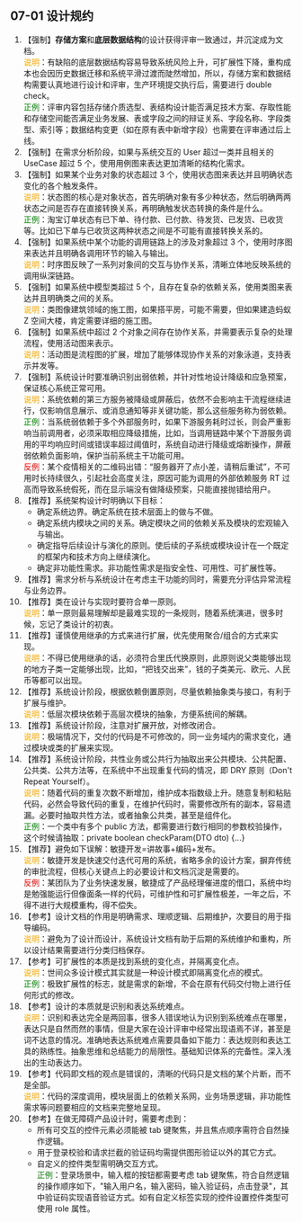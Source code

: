 ## 07-01 设计规约  

1. 【强制】**存储方案**和**底层数据结构**的设计获得评审一致通过，并沉淀成为文档。
<br><span style="color:orange">说明</span>：有缺陷的底层数据结构容易导致系统风险上升，可扩展性下降，重构成本也会因历史数据迁移和系统平滑过渡而陡然增加，所以，存储方案和数据结构需要认真地进行设计和评审，生产环境提交执行后，需要进行 double check。
<br><span style="color:green">正例</span>：评审内容包括存储介质选型、表结构设计能否满足技术方案、存取性能和存储空间能否满足业务发展、表或字段之间的辩证关系、字段名称、字段类型、索引等；数据结构变更（如在原有表中新增字段）也需要在评审通过后上线。
2. 【强制】在需求分析阶段，如果与系统交互的 User 超过一类并且相关的 UseCase 超过 5 个，使用用例图来表达更加清晰的结构化需求。
3. 【强制】如果某个业务对象的状态超过 3 个，使用状态图来表达并且明确状态变化的各个触发条件。
<br><span style="color:orange">说明</span>：状态图的核心是对象状态，首先明确对象有多少种状态，然后明确两两状态之间是否存在直接转换关系，再明确触发状态转换的条件是什么。
<br><span style="color:green">正例</span>：淘宝订单状态有已下单、待付款、已付款、待发货、已发货、已收货等。比如已下单与已收货这两种状态之间是不可能有直接转换关系的。
4. 【强制】如果系统中某个功能的调用链路上的涉及对象超过 3 个，使用时序图来表达并且明确各调用环节的输入与输出。
<br><span style="color:orange">说明</span>：时序图反映了一系列对象间的交互与协作关系，清晰立体地反映系统的调用纵深链路。
5. 【强制】如果系统中模型类超过 5 个，且存在复杂的依赖关系，使用类图来表达并且明确类之间的关系。
<br><span style="color:orange">说明</span>：类图像建筑领域的施工图，如果搭平房，可能不需要，但如果建造蚂蚁 Z 空间大楼，肯定需要详细的施工图。
6. 【强制】如果系统中超过 2 个对象之间存在协作关系，并需要表示复杂的处理流程，使用活动图来表示。
<br><span style="color:orange">说明</span>：活动图是流程图的扩展，增加了能够体现协作关系的对象泳道，支持表示并发等。
7. 【强制】系统设计时要准确识别出弱依赖，并针对性地设计降级和应急预案，保证核心系统正常可用。
<br><span style="color:orange">说明</span>：系统依赖的第三方服务被降级或屏蔽后，依然不会影响主干流程继续进行，仅影响信息展示、或消息通知等非关键功能，那么这些服务称为弱依赖。
<br><span style="color:green">正例</span>：当系统弱依赖于多个外部服务时，如果下游服务耗时过长，则会严重影响当前调用者，必须采取相应降级措施，比如，当调用链路中某个下游服务调用的平均响应时间或错误率超过阈值时，系统自动进行降级或熔断操作，屏蔽弱依赖负面影响，保护当前系统主干功能可用。
<br><span style="color:red">反例</span>：某个疫情相关的二维码出错：“服务器开了点小差，请稍后重试”，不可用时长持续很久，引起社会高度关注，原因可能为调用的外部依赖服务 RT 过高而导致系统假死，而在显示端没有做降级预案，只能直接抛错给用户。
8. 【推荐】系统架构设计时明确以下目标：
   - 确定系统边界。确定系统在技术层面上的做与不做。
   - 确定系统内模块之间的关系。确定模块之间的依赖关系及模块的宏观输入与输出。
   - 确定指导后续设计与演化的原则。使后续的子系统或模块设计在一个既定的框架内和技术方向上继续演化。
   - 确定非功能性需求。非功能性需求是指安全性、可用性、可扩展性等。
9. 【推荐】需求分析与系统设计在考虑主干功能的同时，需要充分评估异常流程与业务边界。
10. 【推荐】类在设计与实现时要符合单一原则。
<br><span style="color:orange">说明</span>：单一原则最易理解却是最难实现的一条规则，随着系统演进，很多时候，忘记了类设计的初衷。
11. 【推荐】谨慎使用继承的方式来进行扩展，优先使用聚合/组合的方式来实现。
<br><span style="color:orange">说明</span>：不得已使用继承的话，必须符合里氏代换原则，此原则说父类能够出现的地方子类一定能够出现，比如，“把钱交出来”，钱的子类美元、欧元、人民币等都可以出现。
12. 【推荐】系统设计阶段，根据依赖倒置原则，尽量依赖抽象类与接口，有利于扩展与维护。
<br><span style="color:orange">说明</span>：低层次模块依赖于高层次模块的抽象，方便系统间的解耦。
13. 【推荐】系统设计阶段，注意对扩展开放，对修改闭合。
<br><span style="color:orange">说明</span>：极端情况下，交付的代码是不可修改的，同一业务域内的需求变化，通过模块或类的扩展来实现。
14. 【推荐】系统设计阶段，共性业务或公共行为抽取出来公共模块、公共配置、公共类、公共方法等，在系统中不出现重复代码的情况，即 DRY 原则（Don't Repeat Yourself）。
<br><span style="color:orange">说明</span>：随着代码的重复次数不断增加，维护成本指数级上升。随意复制和粘贴代码，必然会导致代码的重复，在维护代码时，需要修改所有的副本，容易遗漏。必要时抽取共性方法，或者抽象公共类，甚至是组件化。
<br><span style="color:green">正例</span>：一个类中有多个 public 方法，都需要进行数行相同的参数校验操作，这个时候请抽取：private boolean checkParam(DTO dto) {...}
15. 【推荐】避免如下误解：敏捷开发=讲故事+编码+发布。
<br><span style="color:orange">说明</span>：敏捷开发是快速交付迭代可用的系统，省略多余的设计方案，摒弃传统的审批流程，但核心关键点上的必要设计和文档沉淀是需要的。
<br><span style="color:red">反例</span>：某团队为了业务快速发展，敏捷成了产品经理催进度的借口，系统中均是勉强能运行但像面条一样的代码，可维护性和可扩展性极差，一年之后，不得不进行大规模重构，得不偿失。
16. 【参考】设计文档的作用是明确需求、理顺逻辑、后期维护，次要目的用于指导编码。
<br><span style="color:orange">说明</span>：避免为了设计而设计，系统设计文档有助于后期的系统维护和重构，所以设计结果需要进行分类归档保存。
17. 【参考】可扩展性的本质是找到系统的变化点，并隔离变化点。
<br><span style="color:orange">说明</span>：世间众多设计模式其实就是一种设计模式即隔离变化点的模式。
<br><span style="color:green">正例</span>：极致扩展性的标志，就是需求的新增，不会在原有代码交付物上进行任何形式的修改。
18. 【参考】设计的本质就是识别和表达系统难点。
<br><span style="color:orange">说明</span>：识别和表达完全是两回事，很多人错误地认为识别到系统难点在哪里，表达只是自然而然的事情，但是大家在设计评审中经常出现语焉不详，甚至是词不达意的情况。准确地表达系统难点需要具备如下能力：表达规则和表达工具的熟练性。抽象思维和总结能力的局限性。基础知识体系的完备性。深入浅出的生动表达力。
19. 【参考】代码即文档的观点是错误的，清晰的代码只是文档的某个片断，而不是全部。
<br><span style="color:orange">说明</span>：代码的深度调用，模块层面上的依赖关系网，业务场景逻辑，非功能性需求等问题要相应的文档来完整地呈现。
20. 【参考】在做无障碍产品设计时，需要考虑到：
    - 所有可交互的控件元素必须能被 tab 键聚焦，并且焦点顺序需符合自然操作逻辑。
    - 用于登录校验和请求拦截的验证码均需提供图形验证以外的其它方式。
    - 自定义的控件类型需明确交互方式。
<br><span style="color:green">正例</span>：登录场景中，输入框的按钮都需要考虑 tab 键聚焦，符合自然逻辑的操作顺序如下，"输入用户名，输入密码，输入验证码，点击登录"，其中验证码实现语音验证方式。如有自定义标签实现的控件设置控件类型可使用 role 属性。

